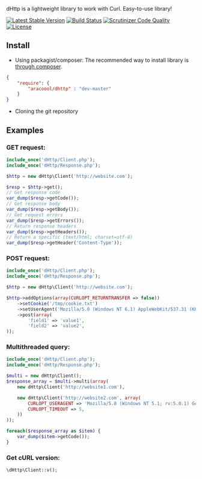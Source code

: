 dHttp is a lightweight library to work with Curl.
Easy-to-use library!

[![Latest Stable Version](https://poser.pugx.org/aracoool/dhttp/v/stable.svg)](https://packagist.org/packages/aracoool/dhttp) [![Build Status](https://travis-ci.org/ARACOOOL/dHttp.png?branch=master)](https://travis-ci.org/ARACOOOL/dHttp) [![Scrutinizer Code Quality](https://scrutinizer-ci.com/g/ARACOOOL/dHttp/badges/quality-score.png?b=master)](https://scrutinizer-ci.com/g/ARACOOOL/dHttp/?branch=master) [![License](https://poser.pugx.org/aracoool/dhttp/license.svg)](https://packagist.org/packages/aracoool/dhttp)

## Install

* Using packagist/composer:
The recommended way to install library is [through composer](http://getcomposer.org).

```JSON
{
    "require": {
        "aracoool/dhttp" : "dev-master"
    }
}
```

* Cloning the git repository

## Examples

### GET request:

```php
include_once('dHttp/Client.php');
include_once('dHttp/Response.php');

$http = new dHttp\Client('http://website.com');

$resp = $http->get();
// Get response code
var_dump($resp->getCode());
// Get response body
var_dump($resp->getBody());
// Get request errors
var_dump($resp->getErrors());
// Return response headers
var_dump($resp->getHeaders());
// Return a specific (text/html; charset=utf-8)
var_dump($resp->getHeader('Content-Type'));
```

### POST request:

```php
include_once('dHttp/Client.php');
include_once('dHttp/Response.php');

$http = new dHttp\Client('http://website.com');

$http->addOptions(array(CURLOPT_RETURNTRANSFER => false))
	->setCookie('/tmp/cookie.txt')
	->setUserAgent('Mozilla/5.0 (Windows NT 6.1) AppleWebKit/537.31 (KHTML, like Gecko) Chrome/26.0.1410.64 Safari/537.31')
	->post(array(
		'field1' => 'value1',
		'field2' => 'value2',
));
```

### Multithreaded query:

```php
include_once('dHttp/Client.php');
include_once('dHttp/Response.php');

$multi = new dHttp\Client();
$response_array = $multi->multi(array(
	new dHttp\Client('http://website1.com'),

	new dHttp\Client('http://website2.com', array(
		CURLOPT_USERAGENT => 'Mozilla/5.0 (Windows NT 5.1; rv:5.0.1) Gecko/20100101 Firefox/5.0.1',
		CURLOPT_TIMEOUT => 5,
	))
));

foreach($response_array as $item) {
	var_dump($item->getCode());
}
```

### Get cURL version:

```php
\dHttp\Client::v();
```